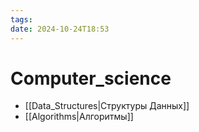 ```yaml
---
tags: 
date: 2024-10-24T18:53
---
```

# Computer_science

- [[Data_Structures|Структуры Данных]]
- [[Algorithms|Алгоритмы]]
